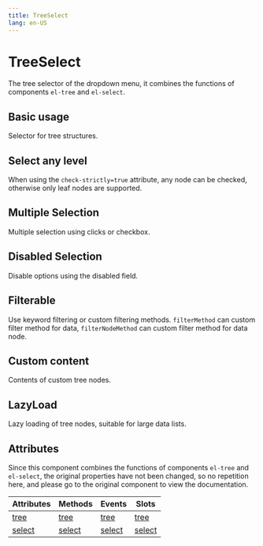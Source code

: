 ```yaml
---
title: TreeSelect
lang: en-US
---
```


# TreeSelect

The tree selector of the dropdown menu, it combines the functions of components `el-tree` and `el-select`.

## Basic usage

Selector for tree structures.

<!-- :::demo

tree-select/basic

::: -->

## Select any level

When using the `check-strictly=true` attribute, any node can be checked, otherwise only leaf nodes are supported.

<!-- :::demo

tree-select/check-strictly

::: -->

## Multiple Selection

Multiple selection using clicks or checkbox.

<!-- :::demo

tree-select/multiple

::: -->

## Disabled Selection

Disable options using the disabled field.

<!-- :::demo

tree-select/disabled

::: -->

## Filterable

Use keyword filtering or custom filtering methods. `filterMethod` can custom filter method for data, `filterNodeMethod` can custom filter method for data node.

<!-- :::demo

tree-select/filterable

::: -->

## Custom content

Contents of custom tree nodes.

<!-- :::demo

tree-select/slots

::: -->

## LazyLoad

Lazy loading of tree nodes, suitable for large data lists.

<!-- :::demo

tree-select/lazy

::: -->

## Attributes

Since this component combines the functions of components `el-tree` and `el-select`, the original properties have not been changed, so no repetition here, and please go to the original component to view the documentation.

| Attributes                              | Methods                       | Events                              | Slots                              |
| --------------------------------------- | ----------------------------- | ----------------------------------- | ---------------------------------- |
| [tree](./tree.md#attributes)            | [tree](./tree.md#method)      | [tree](./tree.md#events)            | [tree](./tree.md#slots)            |
| [select](./select.md#select-attributes) | [select](./select.md#methods) | [select](./select.md#select-events) | [select](./select.md#select-slots) |
